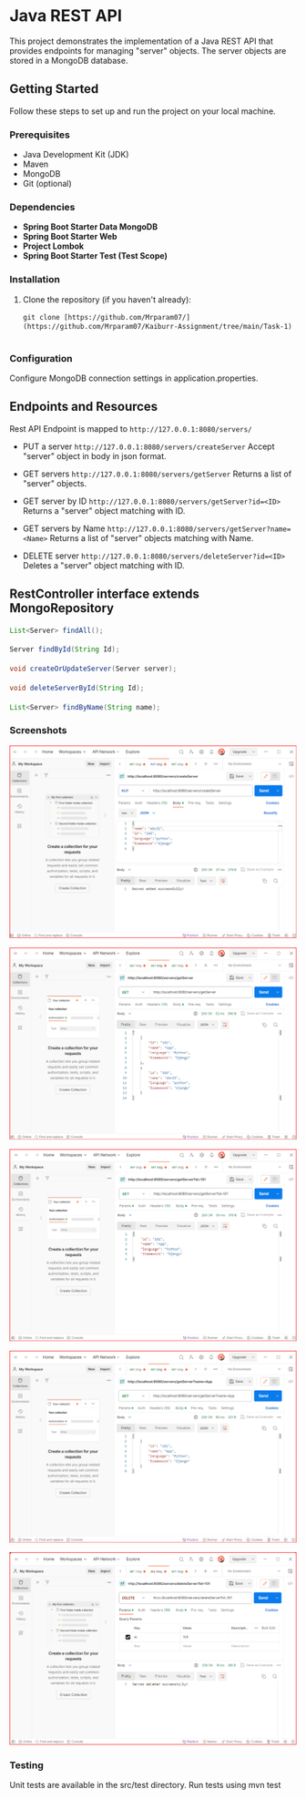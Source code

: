 # Java REST API

This project demonstrates the implementation of a Java REST API that provides endpoints for managing "server" objects. The server objects are stored in a MongoDB database. 

## Getting Started

Follow these steps to set up and run the project on your local machine.

### Prerequisites

- Java Development Kit (JDK)
- Maven
- MongoDB
- Git (optional)

### Dependencies

- **Spring Boot Starter Data MongoDB**
- **Spring Boot Starter Web**
- **Project Lombok**
- **Spring Boot Starter Test (Test Scope)**

### Installation

1. Clone the repository (if you haven't already):

   ```shell
   git clone [https://github.com/Mrparam07/](https://github.com/Mrparam07/Kaiburr-Assignment/tree/main/Task-1)


### Configuration
Configure MongoDB connection settings in application.properties.

## Endpoints and Resources
Rest API Endpoint is mapped to `http://127.0.0.1:8080/servers/`

- PUT a server	`http://127.0.0.1:8080/servers/createServer`
Accept "server" object in body in json format.

- GET servers	`http://127.0.0.1:8080/servers/getServer`
Returns a list of "server" objects.

- GET server	by ID	`http://127.0.0.1:8080/servers/getServer?id=<ID>`
Returns a  "server" object matching with ID.

- GET servers	by Name	`http://127.0.0.1:8080/servers/getServer?name=<Name>`
Returns a list of "server" objects matching with Name.

- DELETE server	`http://127.0.0.1:8080/servers/deleteServer?id=<ID>`
Deletes a  "server" object matching with ID.

## RestController interface extends MongoRepository

```java
List<Server> findAll();
    
Server findById(String Id);
    
void createOrUpdateServer(Server server);
    
void deleteServerById(String Id);
    
List<Server> findByName(String name);
```

### Screenshots

![PutPostManIO](https://github.com/Mrparam07/Kaiburr-Assignment/blob/main/Task-1/Screenshots/createServerTask1.png)

![GetAllServerPostManIO](https://github.com/Mrparam07/Kaiburr-Assignment/blob/main/Task-1/Screenshots/getServerTask1.png)

![GetServByIdPostManIO](https://github.com/Mrparam07/Kaiburr-Assignment/blob/main/Task-1/Screenshots/getServerByIDTask1.png)

![GetServByNamePostManIO](https://github.com/Mrparam07/Kaiburr-Assignment/blob/main/Task-1/Screenshots/getServerByNameTask1.png)

![DelPostManIO](https://github.com/Mrparam07/Kaiburr-Assignment/blob/main/Task-1/Screenshots/deleteServerTask1.png)

### Testing
Unit tests are available in the src/test directory. Run tests using mvn test
